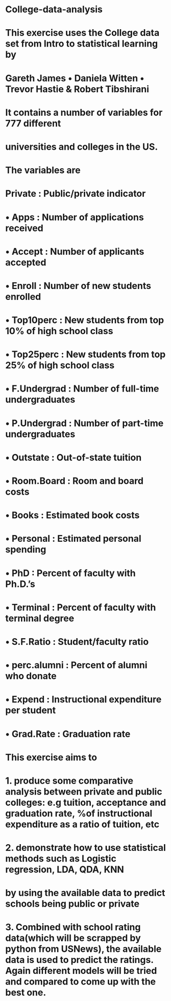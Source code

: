 # College-data-analysis

# This exercise uses the College data set from Intro to statistical learning by 
# Gareth James • Daniela Witten • Trevor Hastie & Robert Tibshirani
# It contains a number of variables for 777 different
# universities and colleges in the US. 
# The variables are
# Private : Public/private indicator
# • Apps : Number of applications received
# • Accept : Number of applicants accepted
# • Enroll : Number of new students enrolled
# • Top10perc : New students from top 10% of high school class
# • Top25perc : New students from top 25% of high school class
# • F.Undergrad : Number of full-time undergraduates
# • P.Undergrad : Number of part-time undergraduates
# • Outstate : Out-of-state tuition
# • Room.Board : Room and board costs
# • Books : Estimated book costs
# • Personal : Estimated personal spending
# • PhD : Percent of faculty with Ph.D.’s
# • Terminal : Percent of faculty with terminal degree
# • S.F.Ratio : Student/faculty ratio
# • perc.alumni : Percent of alumni who donate
# • Expend : Instructional expenditure per student
# • Grad.Rate : Graduation rate

# This exercise aims to 
# 1. produce some comparative analysis between private and public colleges: e.g tuition, acceptance and graduation rate, %of instructional expenditure as a ratio of tuition, etc
# 2. demonstrate how to use statistical methods such as Logistic regression, LDA, QDA, KNN 
# by using the available data to predict schools being public or private
# 3. Combined with school rating data(which will be scrapped by python from USNews), the available data is used to predict the ratings. Again different models will be tried and compared to come up with the best one. 
